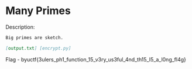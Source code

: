 # Many Primes
Description:
```markdown
Big primes are sketch.

[output.txt] [encrypt.py]
```
Flag - byuctf{3ulers_ph1_function_15_v3ry_us3ful_4nd_th15_I5_a_l0ng_fl4g}
